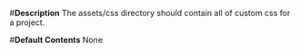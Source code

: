 #**Description**
The assets/css directory should contain all of custom css for a project.

#**Default Contents**
None